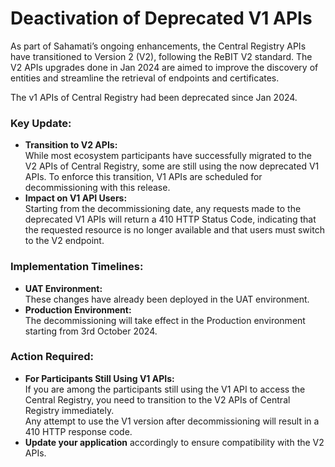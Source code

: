 # Deactivation of Deprecated V1 APIs

As part of Sahamati’s ongoing enhancements, the Central Registry APIs have transitioned to Version 2 (V2), following the ReBIT V2 standard. The V2 APIs upgrades done in Jan 2024 are aimed to improve the discovery of entities and streamline the retrieval of endpoints and certificates.

&#x20;The v1 APIs of Central Registry had been deprecated since Jan 2024.

### Key Update:

* **Transition to V2 APIs:**\
  While most ecosystem participants have successfully migrated to the V2 APIs of Central Registry, some are still using the now deprecated V1 APIs. To enforce this transition, V1 APIs are scheduled for decommissioning with this release.&#x20;
* **Impact on V1 API Users:**\
  Starting from the decommissioning date, any requests made to the deprecated V1 APIs will return a 410 HTTP Status Code, indicating that the requested resource is no longer available and that users must switch to the V2 endpoint.

### Implementation Timelines:

* **UAT Environment:**\
  These changes have already been deployed in the UAT environment.
* **Production Environment:**\
  The decommissioning will take effect in the Production environment starting from 3rd October 2024.

### Action Required:

* **For Participants Still Using V1 APIs:**\
  If you are among the participants still using the V1 API to access the Central Registry, you need to transition to the V2 APIs of Central Registry immediately.\
  Any attempt to use the V1 version after decommissioning will result in a 410 HTTP response code.
* **Update your application** accordingly to ensure compatibility with the V2 APIs.
